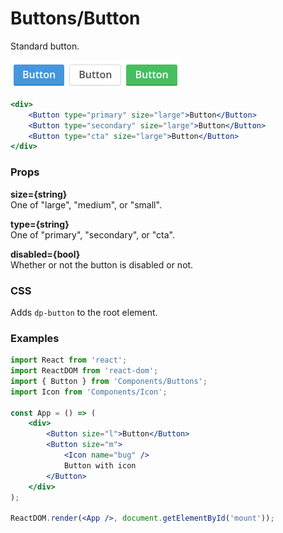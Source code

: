 Buttons/Button
==============
Standard button.

![Button example](../../assets/images/button-1.png)

```jsx
<div>
    <Button type="primary" size="large">Button</Button>
    <Button type="secondary" size="large">Button</Button>
    <Button type="cta" size="large">Button</Button>
</div>
```

### Props

**size={string}**  
One of "large", "medium", or "small".

**type={string}**  
One of "primary", "secondary", or "cta".

**disabled={bool}**  
Whether or not the button is disabled or not.

### CSS
Adds `dp-button` to the root element.

### Examples

```jsx
import React from 'react';
import ReactDOM from 'react-dom';
import { Button } from 'Components/Buttons';
import Icon from 'Components/Icon';

const App = () => (
    <div>
        <Button size="l">Button</Button>
        <Button size="m">
            <Icon name="bug" />
            Button with icon
        </Button>
    </div>
);

ReactDOM.render(<App />, document.getElementById('mount'));
```